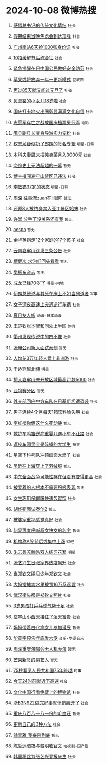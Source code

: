 # 2024-10-08 微博热搜 
1. [感悟总书记的传统文化情结](https://m.weibo.cn/search?containerid=100103type%3D1%26t%3D10%26q%3D%23%E6%84%9F%E6%82%9F%E6%80%BB%E4%B9%A6%E8%AE%B0%E7%9A%84%E4%BC%A0%E7%BB%9F%E6%96%87%E5%8C%96%E6%83%85%E7%BB%93%23&stream_entry_id=51&isnewpage=1&extparam=seat%3D1%26pos%3D0%26cate%3D10103%26c_type%3D51%26filter_type%3Drealtimehot%26stream_entry_id%3D51%26q%3D%2523%25E6%2584%259F%25E6%2582%259F%25E6%2580%25BB%25E4%25B9%25A6%25E8%25AE%25B0%25E7%259A%2584%25E4%25BC%25A0%25E7%25BB%259F%25E6%2596%2587%25E5%258C%2596%25E6%2583%2585%25E7%25BB%2593%2523%26dgr%3D0%26display_time%3D1728324368%26pre_seqid%3D172832436841591160213145) `社会` 

2. [假期结束当晚焦虑会到达顶峰](https://m.weibo.cn/search?containerid=100103type%3D1%26t%3D10%26q%3D%23%E5%81%87%E6%9C%9F%E7%BB%93%E6%9D%9F%E5%BD%93%E6%99%9A%E7%84%A6%E8%99%91%E4%BC%9A%E5%88%B0%E8%BE%BE%E9%A1%B6%E5%B3%B0%23&stream_entry_id=31&isnewpage=1&extparam=seat%3D1%26lcate%3D5001%26realpos%3D1%26filter_type%3Drealtimehot%26c_type%3D31%26dgr%3D0%26band_rank%3D1%26pos%3D0%26q%3D%2523%25E5%2581%2587%25E6%259C%259F%25E7%25BB%2593%25E6%259D%259F%25E5%25BD%2593%25E6%2599%259A%25E7%2584%25A6%25E8%2599%2591%25E4%25BC%259A%25E5%2588%25B0%25E8%25BE%25BE%25E9%25A1%25B6%25E5%25B3%25B0%2523%26stream_entry_id%3D31%26flag%3D1%26cate%3D5001%26display_time%3D1728324368%26pre_seqid%3D172832436841591160213145) `科普` 

3. [广州南站6天捡1000张身份证](https://m.weibo.cn/search?containerid=100103type%3D1%26t%3D10%26q%3D%23%E5%B9%BF%E5%B7%9E%E5%8D%97%E7%AB%996%E5%A4%A9%E6%8D%A11000%E5%BC%A0%E8%BA%AB%E4%BB%BD%E8%AF%81%23&stream_entry_id=31&isnewpage=1&extparam=seat%3D1%26lcate%3D5001%26realpos%3D2%26filter_type%3Drealtimehot%26c_type%3D31%26dgr%3D0%26band_rank%3D2%26pos%3D1%26q%3D%2523%25E5%25B9%25BF%25E5%25B7%259E%25E5%258D%2597%25E7%25AB%25996%25E5%25A4%25A9%25E6%258D%25A11000%25E5%25BC%25A0%25E8%25BA%25AB%25E4%25BB%25BD%25E8%25AF%2581%2523%26stream_entry_id%3D31%26flag%3D0%26cate%3D5001%26display_time%3D1728324368%26pre_seqid%3D172832436841591160213145) `社会` 

4. [10招缓解节后综合征](https://m.weibo.cn/search?containerid=100103type%3D1%26t%3D10%26q%3D%2310%E6%8B%9B%E7%BC%93%E8%A7%A3%E8%8A%82%E5%90%8E%E7%BB%BC%E5%90%88%E5%BE%81%23&stream_entry_id=31&isnewpage=1&extparam=seat%3D1%26lcate%3D5001%26realpos%3D3%26filter_type%3Drealtimehot%26c_type%3D31%26dgr%3D0%26band_rank%3D3%26pos%3D2%26q%3D%252310%25E6%258B%259B%25E7%25BC%2593%25E8%25A7%25A3%25E8%258A%2582%25E5%2590%258E%25E7%25BB%25BC%25E5%2590%2588%25E5%25BE%2581%2523%26stream_entry_id%3D31%26flag%3D0%26cate%3D5001%26display_time%3D1728324368%26pre_seqid%3D172832436841591160213145) `社会` 

5. [紧急提醒在巴中国公民做好安全防范](https://m.weibo.cn/search?containerid=100103type%3D1%26t%3D10%26q%3D%23%E7%B4%A7%E6%80%A5%E6%8F%90%E9%86%92%E5%9C%A8%E5%B7%B4%E4%B8%AD%E5%9B%BD%E5%85%AC%E6%B0%91%E5%81%9A%E5%A5%BD%E5%AE%89%E5%85%A8%E9%98%B2%E8%8C%83%23&stream_entry_id=31&isnewpage=1&extparam=seat%3D1%26lcate%3D5001%26realpos%3D4%26filter_type%3Drealtimehot%26c_type%3D31%26dgr%3D0%26band_rank%3D4%26pos%3D3%26q%3D%2523%25E7%25B4%25A7%25E6%2580%25A5%25E6%258F%2590%25E9%2586%2592%25E5%259C%25A8%25E5%25B7%25B4%25E4%25B8%25AD%25E5%259B%25BD%25E5%2585%25AC%25E6%25B0%2591%25E5%2581%259A%25E5%25A5%25BD%25E5%25AE%2589%25E5%2585%25A8%25E9%2598%25B2%25E8%258C%2583%2523%26stream_entry_id%3D31%26flag%3D1%26cate%3D5001%26display_time%3D1728324368%26pre_seqid%3D172832436841591160213145) `社会` 

6. [苹果或将放弃一年一更新模式](https://m.weibo.cn/search?containerid=100103type%3D1%26t%3D10%26q%3D%23%E8%8B%B9%E6%9E%9C%E6%88%96%E5%B0%86%E6%94%BE%E5%BC%83%E4%B8%80%E5%B9%B4%E4%B8%80%E6%9B%B4%E6%96%B0%E6%A8%A1%E5%BC%8F%23&stream_entry_id=31&isnewpage=1&extparam=seat%3D1%26lcate%3D5001%26realpos%3D5%26filter_type%3Drealtimehot%26c_type%3D31%26dgr%3D0%26band_rank%3D5%26pos%3D4%26q%3D%2523%25E8%258B%25B9%25E6%259E%259C%25E6%2588%2596%25E5%25B0%2586%25E6%2594%25BE%25E5%25BC%2583%25E4%25B8%2580%25E5%25B9%25B4%25E4%25B8%2580%25E6%259B%25B4%25E6%2596%25B0%25E6%25A8%25A1%25E5%25BC%258F%2523%26stream_entry_id%3D31%26flag%3D0%26cate%3D5001%26display_time%3D1728324368%26pre_seqid%3D172832436841591160213145) `互联网` 

7. [再过85天就又能过元旦了](https://m.weibo.cn/search?containerid=100103type%3D1%26t%3D10%26q%3D%23%E5%86%8D%E8%BF%8785%E5%A4%A9%E5%B0%B1%E5%8F%88%E8%83%BD%E8%BF%87%E5%85%83%E6%97%A6%E4%BA%86%23&stream_entry_id=31&isnewpage=1&extparam=seat%3D1%26lcate%3D5001%26realpos%3D6%26filter_type%3Drealtimehot%26c_type%3D31%26dgr%3D0%26band_rank%3D6%26pos%3D5%26q%3D%2523%25E5%2586%258D%25E8%25BF%258785%25E5%25A4%25A9%25E5%25B0%25B1%25E5%258F%2588%25E8%2583%25BD%25E8%25BF%2587%25E5%2585%2583%25E6%2597%25A6%25E4%25BA%2586%2523%26stream_entry_id%3D31%26flag%3D0%26cate%3D5001%26display_time%3D1728324368%26pre_seqid%3D172832436841591160213145) `社会` 

8. [贝聿铭的小女儿18岁啦](https://m.weibo.cn/search?containerid=100103type%3D1%26t%3D10%26q%3D%23%E8%B4%9D%E8%81%BF%E9%93%AD%E7%9A%84%E5%B0%8F%E5%A5%B3%E5%84%BF18%E5%B2%81%E5%95%A6%23&stream_entry_id=31&isnewpage=1&extparam=seat%3D1%26lcate%3D5001%26realpos%3D7%26filter_type%3Drealtimehot%26c_type%3D31%26dgr%3D0%26band_rank%3D7%26pos%3D6%26q%3D%2523%25E8%25B4%259D%25E8%2581%25BF%25E9%2593%25AD%25E7%259A%2584%25E5%25B0%258F%25E5%25A5%25B3%25E5%2584%25BF18%25E5%25B2%2581%25E5%2595%25A6%2523%26stream_entry_id%3D31%26flag%3D0%26cate%3D5001%26display_time%3D1728324368%26pre_seqid%3D172832436841591160213145) `社会` 

9. [国庆打卡地火出圈彰显满满文化自信](https://m.weibo.cn/search?containerid=100103type%3D1%26t%3D10%26q%3D%23%E5%9B%BD%E5%BA%86%E6%89%93%E5%8D%A1%E5%9C%B0%E7%81%AB%E5%87%BA%E5%9C%88%E5%BD%B0%E6%98%BE%E6%BB%A1%E6%BB%A1%E6%96%87%E5%8C%96%E8%87%AA%E4%BF%A1%23&stream_entry_id=31&isnewpage=1&extparam=seat%3D1%26lcate%3D5001%26realpos%3D8%26filter_type%3Drealtimehot%26c_type%3D31%26dgr%3D0%26band_rank%3D8%26pos%3D7%26q%3D%2523%25E5%259B%25BD%25E5%25BA%2586%25E6%2589%2593%25E5%258D%25A1%25E5%259C%25B0%25E7%2581%25AB%25E5%2587%25BA%25E5%259C%2588%25E5%25BD%25B0%25E6%2598%25BE%25E6%25BB%25A1%25E6%25BB%25A1%25E6%2596%2587%25E5%258C%2596%25E8%2587%25AA%25E4%25BF%25A1%2523%26stream_entry_id%3D31%26flag%3D0%26cate%3D5001%26display_time%3D1728324368%26pre_seqid%3D172832436841591160213145) `社会` 

10. [志愿军存亡之战成国庆档票房冠军](https://m.weibo.cn/search?containerid=100103type%3D1%26t%3D10%26q%3D%23%E5%BF%97%E6%84%BF%E5%86%9B%E5%AD%98%E4%BA%A1%E4%B9%8B%E6%88%98%E6%88%90%E5%9B%BD%E5%BA%86%E6%A1%A3%E7%A5%A8%E6%88%BF%E5%86%A0%E5%86%9B%23&stream_entry_id=31&isnewpage=1&extparam=seat%3D1%26lcate%3D5001%26realpos%3D9%26filter_type%3Drealtimehot%26c_type%3D31%26dgr%3D0%26band_rank%3D9%26pos%3D8%26q%3D%2523%25E5%25BF%2597%25E6%2584%25BF%25E5%2586%259B%25E5%25AD%2598%25E4%25BA%25A1%25E4%25B9%258B%25E6%2588%2598%25E6%2588%2590%25E5%259B%25BD%25E5%25BA%2586%25E6%25A1%25A3%25E7%25A5%25A8%25E6%2588%25BF%25E5%2586%25A0%25E5%2586%259B%2523%26stream_entry_id%3D31%26flag%3D0%26cate%3D5001%26display_time%3D1728324368%26pre_seqid%3D172832436841591160213145) `电影` 

11. [隰县副县长变身导游实力宠粉](https://m.weibo.cn/search?containerid=100103type%3D1%26t%3D10%26q%3D%23%E9%9A%B0%E5%8E%BF%E5%89%AF%E5%8E%BF%E9%95%BF%E5%8F%98%E8%BA%AB%E5%AF%BC%E6%B8%B8%E5%AE%9E%E5%8A%9B%E5%AE%A0%E7%B2%89%23&stream_entry_id=31&isnewpage=1&extparam=seat%3D1%26lcate%3D5001%26realpos%3D10%26filter_type%3Drealtimehot%26c_type%3D31%26dgr%3D0%26band_rank%3D10%26pos%3D9%26q%3D%2523%25E9%259A%25B0%25E5%258E%25BF%25E5%2589%25AF%25E5%258E%25BF%25E9%2595%25BF%25E5%258F%2598%25E8%25BA%25AB%25E5%25AF%25BC%25E6%25B8%25B8%25E5%25AE%259E%25E5%258A%259B%25E5%25AE%25A0%25E7%25B2%2589%2523%26stream_entry_id%3D31%26flag%3D1%26cate%3D5001%26display_time%3D1728324368%26pre_seqid%3D172832436841591160213145) `社会` 

12. [权志龙疑似扔了郎朗的签名专辑](https://m.weibo.cn/search?containerid=100103type%3D1%26t%3D10%26q%3D%23%E6%9D%83%E5%BF%97%E9%BE%99%E7%96%91%E4%BC%BC%E6%89%94%E4%BA%86%E9%83%8E%E6%9C%97%E7%9A%84%E7%AD%BE%E5%90%8D%E4%B8%93%E8%BE%91%23&stream_entry_id=31&isnewpage=1&extparam=seat%3D1%26lcate%3D5001%26realpos%3D11%26filter_type%3Drealtimehot%26c_type%3D31%26dgr%3D0%26band_rank%3D11%26pos%3D10%26q%3D%2523%25E6%259D%2583%25E5%25BF%2597%25E9%25BE%2599%25E7%2596%2591%25E4%25BC%25BC%25E6%2589%2594%25E4%25BA%2586%25E9%2583%258E%25E6%259C%2597%25E7%259A%2584%25E7%25AD%25BE%25E5%2590%258D%25E4%25B8%2593%25E8%25BE%2591%2523%26stream_entry_id%3D31%26flag%3D2%26cate%3D5001%26display_time%3D1728324368%26pre_seqid%3D172832436841591160213145) `明星-日韩` 

13. [本科夫妻周末摆摊卖菜月入3000元](https://m.weibo.cn/search?containerid=100103type%3D1%26t%3D10%26q%3D%23%E6%9C%AC%E7%A7%91%E5%A4%AB%E5%A6%BB%E5%91%A8%E6%9C%AB%E6%91%86%E6%91%8A%E5%8D%96%E8%8F%9C%E6%9C%88%E5%85%A53000%E5%85%83%23&stream_entry_id=31&isnewpage=1&extparam=seat%3D1%26lcate%3D5001%26realpos%3D12%26filter_type%3Drealtimehot%26c_type%3D31%26dgr%3D0%26band_rank%3D12%26pos%3D11%26q%3D%2523%25E6%259C%25AC%25E7%25A7%2591%25E5%25A4%25AB%25E5%25A6%25BB%25E5%2591%25A8%25E6%259C%25AB%25E6%2591%2586%25E6%2591%258A%25E5%258D%2596%25E8%258F%259C%25E6%259C%2588%25E5%2585%25A53000%25E5%2585%2583%2523%26stream_entry_id%3D31%26flag%3D32768%26cate%3D5001%26display_time%3D1728324368%26pre_seqid%3D172832436841591160213145) `社会` 

14. [恋综史上无法超越的一幕](https://m.weibo.cn/search?containerid=100103type%3D1%26t%3D10%26q%3D%E6%81%8B%E7%BB%BC%E5%8F%B2%E4%B8%8A%E6%97%A0%E6%B3%95%E8%B6%85%E8%B6%8A%E7%9A%84%E4%B8%80%E5%B9%95&stream_entry_id=31&isnewpage=1&extparam=seat%3D1%26lcate%3D5001%26realpos%3D13%26filter_type%3Drealtimehot%26c_type%3D31%26dgr%3D0%26band_rank%3D13%26pos%3D12%26q%3D%25E6%2581%258B%25E7%25BB%25BC%25E5%258F%25B2%25E4%25B8%258A%25E6%2597%25A0%25E6%25B3%2595%25E8%25B6%2585%25E8%25B6%258A%25E7%259A%2584%25E4%25B8%2580%25E5%25B9%2595%26stream_entry_id%3D31%26flag%3D2%26cate%3D5001%26display_time%3D1728324368%26pre_seqid%3D172832436841591160213145) `暂无` 

15. [博主擅闯哀牢山禁区已违法](https://m.weibo.cn/search?containerid=100103type%3D1%26t%3D10%26q%3D%23%E5%8D%9A%E4%B8%BB%E6%93%85%E9%97%AF%E5%93%80%E7%89%A2%E5%B1%B1%E7%A6%81%E5%8C%BA%E5%B7%B2%E8%BF%9D%E6%B3%95%23&stream_entry_id=31&isnewpage=1&extparam=seat%3D1%26lcate%3D5001%26realpos%3D14%26filter_type%3Drealtimehot%26c_type%3D31%26dgr%3D0%26band_rank%3D14%26pos%3D13%26q%3D%2523%25E5%258D%259A%25E4%25B8%25BB%25E6%2593%2585%25E9%2597%25AF%25E5%2593%2580%25E7%2589%25A2%25E5%25B1%25B1%25E7%25A6%2581%25E5%258C%25BA%25E5%25B7%25B2%25E8%25BF%259D%25E6%25B3%2595%2523%26stream_entry_id%3D31%26flag%3D2%26cate%3D5001%26display_time%3D1728324368%26pre_seqid%3D172832436841591160213145) `社会` 

16. [李敏镐37岁的状态](https://m.weibo.cn/search?containerid=100103type%3D1%26t%3D10%26q%3D%23%E6%9D%8E%E6%95%8F%E9%95%9037%E5%B2%81%E7%9A%84%E7%8A%B6%E6%80%81%23&stream_entry_id=31&isnewpage=1&extparam=seat%3D1%26lcate%3D5001%26realpos%3D15%26filter_type%3Drealtimehot%26c_type%3D31%26dgr%3D0%26band_rank%3D15%26pos%3D14%26q%3D%2523%25E6%259D%258E%25E6%2595%258F%25E9%2595%259037%25E5%25B2%2581%25E7%259A%2584%25E7%258A%25B6%25E6%2580%2581%2523%26stream_entry_id%3D31%26flag%3D2%26cate%3D5001%26display_time%3D1728324368%26pre_seqid%3D172832436841591160213145) `明星-日韩` 

17. [周深 往事流zuan在li眼眸](https://m.weibo.cn/search?containerid=100103type%3D1%26t%3D10%26q%3D%E5%91%A8%E6%B7%B1+%E5%BE%80%E4%BA%8B%E6%B5%81zuan%E5%9C%A8li%E7%9C%BC%E7%9C%B8&stream_entry_id=31&isnewpage=1&extparam=seat%3D1%26lcate%3D5001%26realpos%3D16%26filter_type%3Drealtimehot%26c_type%3D31%26dgr%3D0%26band_rank%3D16%26pos%3D15%26q%3D%25E5%2591%25A8%25E6%25B7%25B1%2520%25E5%25BE%2580%25E4%25BA%258B%25E6%25B5%2581zuan%25E5%259C%25A8li%25E7%259C%25BC%25E7%259C%25B8%26stream_entry_id%3D31%26flag%3D1%26cate%3D5001%26display_time%3D1728324368%26pre_seqid%3D172832436841591160213145) `暂无` 

18. [还原8人被终身禁入亚丁景区始末](https://m.weibo.cn/search?containerid=100103type%3D1%26t%3D10%26q%3D%23%E8%BF%98%E5%8E%9F8%E4%BA%BA%E8%A2%AB%E7%BB%88%E8%BA%AB%E7%A6%81%E5%85%A5%E4%BA%9A%E4%B8%81%E6%99%AF%E5%8C%BA%E5%A7%8B%E6%9C%AB%23&stream_entry_id=31&isnewpage=1&extparam=seat%3D1%26lcate%3D5001%26realpos%3D17%26filter_type%3Drealtimehot%26c_type%3D31%26dgr%3D0%26band_rank%3D17%26pos%3D16%26q%3D%2523%25E8%25BF%2598%25E5%258E%259F8%25E4%25BA%25BA%25E8%25A2%25AB%25E7%25BB%2588%25E8%25BA%25AB%25E7%25A6%2581%25E5%2585%25A5%25E4%25BA%259A%25E4%25B8%2581%25E6%2599%25AF%25E5%258C%25BA%25E5%25A7%258B%25E6%259C%25AB%2523%26stream_entry_id%3D31%26flag%3D2%26cate%3D5001%26display_time%3D1728324368%26pre_seqid%3D172832436841591160213145) `社会` 

19. [许嵩 分手了没关系还有我](https://m.weibo.cn/search?containerid=100103type%3D1%26t%3D10%26q%3D%E8%AE%B8%E5%B5%A9+%E5%88%86%E6%89%8B%E4%BA%86%E6%B2%A1%E5%85%B3%E7%B3%BB%E8%BF%98%E6%9C%89%E6%88%91&stream_entry_id=31&isnewpage=1&extparam=seat%3D1%26lcate%3D5001%26realpos%3D18%26filter_type%3Drealtimehot%26c_type%3D31%26dgr%3D0%26band_rank%3D18%26pos%3D17%26q%3D%25E8%25AE%25B8%25E5%25B5%25A9%2520%25E5%2588%2586%25E6%2589%258B%25E4%25BA%2586%25E6%25B2%25A1%25E5%2585%25B3%25E7%25B3%25BB%25E8%25BF%2598%25E6%259C%2589%25E6%2588%2591%26stream_entry_id%3D31%26flag%3D2%26cate%3D5001%26display_time%3D1728324368%26pre_seqid%3D172832436841591160213145) `暂无` 

20. [aespa](https://m.weibo.cn/search?containerid=100103type%3D1%26t%3D10%26q%3Daespa&stream_entry_id=31&isnewpage=1&extparam=seat%3D1%26lcate%3D5001%26realpos%3D19%26filter_type%3Drealtimehot%26c_type%3D31%26dgr%3D0%26band_rank%3D19%26pos%3D18%26q%3Daespa%26stream_entry_id%3D31%26flag%3D0%26cate%3D5001%26display_time%3D1728324368%26pre_seqid%3D172832436841591160213145) `暂无` 

21. [余华英拐走12个家庭的17个孩子](https://m.weibo.cn/search?containerid=100103type%3D1%26t%3D10%26q%3D%23%E4%BD%99%E5%8D%8E%E8%8B%B1%E6%8B%90%E8%B5%B012%E4%B8%AA%E5%AE%B6%E5%BA%AD%E7%9A%8417%E4%B8%AA%E5%AD%A9%E5%AD%90%23&stream_entry_id=31&isnewpage=1&extparam=seat%3D1%26lcate%3D5001%26realpos%3D20%26filter_type%3Drealtimehot%26c_type%3D31%26dgr%3D0%26band_rank%3D20%26pos%3D19%26q%3D%2523%25E4%25BD%2599%25E5%258D%258E%25E8%258B%25B1%25E6%258B%2590%25E8%25B5%25B012%25E4%25B8%25AA%25E5%25AE%25B6%25E5%25BA%25AD%25E7%259A%258417%25E4%25B8%25AA%25E5%25AD%25A9%25E5%25AD%2590%2523%26stream_entry_id%3D31%26flag%3D1%26cate%3D5001%26display_time%3D1728324368%26pre_seqid%3D172832436841591160213145) `社会` 

22. [云南哀牢山连发三条公告](https://m.weibo.cn/search?containerid=100103type%3D1%26t%3D10%26q%3D%23%E4%BA%91%E5%8D%97%E5%93%80%E7%89%A2%E5%B1%B1%E8%BF%9E%E5%8F%91%E4%B8%89%E6%9D%A1%E5%85%AC%E5%91%8A%23&stream_entry_id=31&isnewpage=1&extparam=seat%3D1%26lcate%3D5001%26realpos%3D21%26filter_type%3Drealtimehot%26c_type%3D31%26dgr%3D0%26band_rank%3D21%26pos%3D20%26q%3D%2523%25E4%25BA%2591%25E5%258D%2597%25E5%2593%2580%25E7%2589%25A2%25E5%25B1%25B1%25E8%25BF%259E%25E5%258F%2591%25E4%25B8%2589%25E6%259D%25A1%25E5%2585%25AC%25E5%2591%258A%2523%26stream_entry_id%3D31%26flag%3D2%26cate%3D5001%26display_time%3D1728324368%26pre_seqid%3D172832436841591160213145) `社会` 

23. [檀健次 求你们回头看看](https://m.weibo.cn/search?containerid=100103type%3D1%26t%3D10%26q%3D%E6%AA%80%E5%81%A5%E6%AC%A1+%E6%B1%82%E4%BD%A0%E4%BB%AC%E5%9B%9E%E5%A4%B4%E7%9C%8B%E7%9C%8B&stream_entry_id=31&isnewpage=1&extparam=seat%3D1%26lcate%3D5001%26realpos%3D22%26filter_type%3Drealtimehot%26c_type%3D31%26dgr%3D0%26band_rank%3D22%26pos%3D21%26q%3D%25E6%25AA%2580%25E5%2581%25A5%25E6%25AC%25A1%2520%25E6%25B1%2582%25E4%25BD%25A0%25E4%25BB%25AC%25E5%259B%259E%25E5%25A4%25B4%25E7%259C%258B%25E7%259C%258B%26stream_entry_id%3D31%26flag%3D0%26cate%3D5001%26display_time%3D1728324368%26pre_seqid%3D172832436841591160213145) `暂无` 

24. [樊振东杂志](https://m.weibo.cn/search?containerid=100103type%3D1%26t%3D10%26q%3D%E6%A8%8A%E6%8C%AF%E4%B8%9C%E6%9D%82%E5%BF%97&stream_entry_id=31&isnewpage=1&extparam=seat%3D1%26lcate%3D5001%26realpos%3D23%26filter_type%3Drealtimehot%26c_type%3D31%26dgr%3D0%26band_rank%3D23%26pos%3D22%26q%3D%25E6%25A8%258A%25E6%258C%25AF%25E4%25B8%259C%25E6%259D%2582%25E5%25BF%2597%26stream_entry_id%3D31%26flag%3D0%26cate%3D5001%26display_time%3D1728324368%26pre_seqid%3D172832436841591160213145) `暂无` 

25. [成龙已经70岁了](https://m.weibo.cn/search?containerid=100103type%3D1%26t%3D10%26q%3D%23%E6%88%90%E9%BE%99%E5%B7%B2%E7%BB%8F70%E5%B2%81%E4%BA%86%23&stream_entry_id=31&isnewpage=1&extparam=seat%3D1%26lcate%3D5001%26realpos%3D24%26filter_type%3Drealtimehot%26c_type%3D31%26dgr%3D0%26band_rank%3D24%26pos%3D23%26q%3D%2523%25E6%2588%2590%25E9%25BE%2599%25E5%25B7%25B2%25E7%25BB%258F70%25E5%25B2%2581%25E4%25BA%2586%2523%26stream_entry_id%3D31%26flag%3D0%26cate%3D5001%26display_time%3D1728324368%26pre_seqid%3D172832436841591160213145) `明星-内地` 

26. [伊朗总统说与其死在床上不如当殉道者](https://m.weibo.cn/search?containerid=100103type%3D1%26t%3D10%26q%3D%23%E4%BC%8A%E6%9C%97%E6%80%BB%E7%BB%9F%E8%AF%B4%E4%B8%8E%E5%85%B6%E6%AD%BB%E5%9C%A8%E5%BA%8A%E4%B8%8A%E4%B8%8D%E5%A6%82%E5%BD%93%E6%AE%89%E9%81%93%E8%80%85%23&stream_entry_id=31&isnewpage=1&extparam=seat%3D1%26lcate%3D5001%26realpos%3D25%26filter_type%3Drealtimehot%26c_type%3D31%26dgr%3D0%26band_rank%3D25%26pos%3D24%26q%3D%2523%25E4%25BC%258A%25E6%259C%2597%25E6%2580%25BB%25E7%25BB%259F%25E8%25AF%25B4%25E4%25B8%258E%25E5%2585%25B6%25E6%25AD%25BB%25E5%259C%25A8%25E5%25BA%258A%25E4%25B8%258A%25E4%25B8%258D%25E5%25A6%2582%25E5%25BD%2593%25E6%25AE%2589%25E9%2581%2593%25E8%2580%2585%2523%26stream_entry_id%3D31%26flag%3D0%26cate%3D5001%26display_time%3D1728324368%26pre_seqid%3D172832436841591160213145) `军事` 

27. [女子深夜高速上突遇逆行车辆](https://m.weibo.cn/search?containerid=100103type%3D1%26t%3D10%26q%3D%23%E5%A5%B3%E5%AD%90%E6%B7%B1%E5%A4%9C%E9%AB%98%E9%80%9F%E4%B8%8A%E7%AA%81%E9%81%87%E9%80%86%E8%A1%8C%E8%BD%A6%E8%BE%86%23&stream_entry_id=31&isnewpage=1&extparam=seat%3D1%26lcate%3D5001%26realpos%3D26%26filter_type%3Drealtimehot%26c_type%3D31%26dgr%3D0%26band_rank%3D26%26pos%3D25%26q%3D%2523%25E5%25A5%25B3%25E5%25AD%2590%25E6%25B7%25B1%25E5%25A4%259C%25E9%25AB%2598%25E9%2580%259F%25E4%25B8%258A%25E7%25AA%2581%25E9%2581%2587%25E9%2580%2586%25E8%25A1%258C%25E8%25BD%25A6%25E8%25BE%2586%2523%26stream_entry_id%3D31%26flag%3D0%26cate%3D5001%26display_time%3D1728324368%26pre_seqid%3D172832436841591160213145) `社会` 

28. [夏目友人帐](https://m.weibo.cn/search?containerid=100103type%3D1%26t%3D10%26q%3D%E5%A4%8F%E7%9B%AE%E5%8F%8B%E4%BA%BA%E5%B8%90&stream_entry_id=31&isnewpage=1&extparam=seat%3D1%26lcate%3D5001%26realpos%3D27%26filter_type%3Drealtimehot%26c_type%3D31%26dgr%3D0%26band_rank%3D27%26pos%3D26%26q%3D%25E5%25A4%258F%25E7%259B%25AE%25E5%258F%258B%25E4%25BA%25BA%25E5%25B8%2590%26stream_entry_id%3D31%26flag%3D0%26cate%3D5001%26display_time%3D1728324368%26pre_seqid%3D172832436841591160213145) `动漫-日本动漫` 

29. [王楚钦张本智和同处上半区](https://m.weibo.cn/search?containerid=100103type%3D1%26t%3D10%26q%3D%23%E7%8E%8B%E6%A5%9A%E9%92%A6%E5%BC%A0%E6%9C%AC%E6%99%BA%E5%92%8C%E5%90%8C%E5%A4%84%E4%B8%8A%E5%8D%8A%E5%8C%BA%23&stream_entry_id=31&isnewpage=1&extparam=seat%3D1%26lcate%3D5001%26realpos%3D28%26filter_type%3Drealtimehot%26c_type%3D31%26dgr%3D0%26band_rank%3D28%26pos%3D27%26q%3D%2523%25E7%258E%258B%25E6%25A5%259A%25E9%2592%25A6%25E5%25BC%25A0%25E6%259C%25AC%25E6%2599%25BA%25E5%2592%258C%25E5%2590%258C%25E5%25A4%2584%25E4%25B8%258A%25E5%258D%258A%25E5%258C%25BA%2523%26stream_entry_id%3D31%26flag%3D0%26cate%3D5001%26display_time%3D1728324368%26pre_seqid%3D172832436841591160213145) `体育` 

30. [衢州发现传说中的四不像](https://m.weibo.cn/search?containerid=100103type%3D1%26t%3D10%26q%3D%23%E8%A1%A2%E5%B7%9E%E5%8F%91%E7%8E%B0%E4%BC%A0%E8%AF%B4%E4%B8%AD%E7%9A%84%E5%9B%9B%E4%B8%8D%E5%83%8F%23&stream_entry_id=31&isnewpage=1&extparam=seat%3D1%26lcate%3D5001%26realpos%3D29%26filter_type%3Drealtimehot%26c_type%3D31%26dgr%3D0%26band_rank%3D29%26pos%3D28%26q%3D%2523%25E8%25A1%25A2%25E5%25B7%259E%25E5%258F%2591%25E7%258E%25B0%25E4%25BC%25A0%25E8%25AF%25B4%25E4%25B8%25AD%25E7%259A%2584%25E5%259B%259B%25E4%25B8%258D%25E5%2583%258F%2523%26stream_entry_id%3D31%26flag%3D0%26cate%3D5001%26display_time%3D1728324368%26pre_seqid%3D172832436841591160213145) `社会` 

31. [张翰公司新人面试泰创](https://m.weibo.cn/search?containerid=100103type%3D1%26t%3D10%26q%3D%E5%BC%A0%E7%BF%B0%E5%85%AC%E5%8F%B8%E6%96%B0%E4%BA%BA%E9%9D%A2%E8%AF%95%E6%B3%B0%E5%88%9B&stream_entry_id=31&isnewpage=1&extparam=seat%3D1%26lcate%3D5001%26realpos%3D30%26filter_type%3Drealtimehot%26c_type%3D31%26dgr%3D0%26band_rank%3D30%26pos%3D29%26q%3D%25E5%25BC%25A0%25E7%25BF%25B0%25E5%2585%25AC%25E5%258F%25B8%25E6%2596%25B0%25E4%25BA%25BA%25E9%259D%25A2%25E8%25AF%2595%25E6%25B3%25B0%25E5%2588%259B%26stream_entry_id%3D31%26flag%3D1%26cate%3D5001%26display_time%3D1728324368%26pre_seqid%3D172832436841591160213145) `暂无` 

32. [人均花3万年轻人爱上非洲游](https://m.weibo.cn/search?containerid=100103type%3D1%26t%3D10%26q%3D%23%E4%BA%BA%E5%9D%87%E8%8A%B13%E4%B8%87%E5%B9%B4%E8%BD%BB%E4%BA%BA%E7%88%B1%E4%B8%8A%E9%9D%9E%E6%B4%B2%E6%B8%B8%23&stream_entry_id=31&isnewpage=1&extparam=seat%3D1%26lcate%3D5001%26realpos%3D31%26filter_type%3Drealtimehot%26c_type%3D31%26dgr%3D0%26band_rank%3D31%26pos%3D30%26q%3D%2523%25E4%25BA%25BA%25E5%259D%2587%25E8%258A%25B13%25E4%25B8%2587%25E5%25B9%25B4%25E8%25BD%25BB%25E4%25BA%25BA%25E7%2588%25B1%25E4%25B8%258A%25E9%259D%259E%25E6%25B4%25B2%25E6%25B8%25B8%2523%26stream_entry_id%3D31%26flag%3D0%26cate%3D5001%26display_time%3D1728324368%26pre_seqid%3D172832436841591160213145) `社会` 

33. [于适穿越北疆](https://m.weibo.cn/search?containerid=100103type%3D1%26t%3D10%26q%3D%23%E4%BA%8E%E9%80%82%E7%A9%BF%E8%B6%8A%E5%8C%97%E7%96%86%23&stream_entry_id=31&isnewpage=1&extparam=seat%3D1%26lcate%3D5001%26realpos%3D32%26filter_type%3Drealtimehot%26c_type%3D31%26dgr%3D0%26band_rank%3D32%26pos%3D31%26q%3D%2523%25E4%25BA%258E%25E9%2580%2582%25E7%25A9%25BF%25E8%25B6%258A%25E5%258C%2597%25E7%2596%2586%2523%26stream_entry_id%3D31%26flag%3D0%26cate%3D5001%26display_time%3D1728324368%26pre_seqid%3D172832436841591160213145) `明星` 

34. [擅入哀牢山未开放区域最高罚款5000](https://m.weibo.cn/search?containerid=100103type%3D1%26t%3D10%26q%3D%23%E6%93%85%E5%85%A5%E5%93%80%E7%89%A2%E5%B1%B1%E6%9C%AA%E5%BC%80%E6%94%BE%E5%8C%BA%E5%9F%9F%E6%9C%80%E9%AB%98%E7%BD%9A%E6%AC%BE5000%23&stream_entry_id=31&isnewpage=1&extparam=seat%3D1%26lcate%3D5001%26realpos%3D33%26filter_type%3Drealtimehot%26c_type%3D31%26dgr%3D0%26band_rank%3D33%26pos%3D32%26q%3D%2523%25E6%2593%2585%25E5%2585%25A5%25E5%2593%2580%25E7%2589%25A2%25E5%25B1%25B1%25E6%259C%25AA%25E5%25BC%2580%25E6%2594%25BE%25E5%258C%25BA%25E5%259F%259F%25E6%259C%2580%25E9%25AB%2598%25E7%25BD%259A%25E6%25AC%25BE5000%2523%26stream_entry_id%3D31%26flag%3D0%26cate%3D5001%26display_time%3D1728324368%26pre_seqid%3D172832436841591160213145) `社会` 

35. [亚锦赛分区](https://m.weibo.cn/search?containerid=100103type%3D1%26t%3D10%26q%3D%E4%BA%9A%E9%94%A6%E8%B5%9B%E5%88%86%E5%8C%BA&stream_entry_id=31&isnewpage=1&extparam=seat%3D1%26lcate%3D5001%26realpos%3D34%26filter_type%3Drealtimehot%26c_type%3D31%26dgr%3D0%26band_rank%3D34%26pos%3D33%26q%3D%25E4%25BA%259A%25E9%2594%25A6%25E8%25B5%259B%25E5%2588%2586%25E5%258C%25BA%26stream_entry_id%3D31%26flag%3D0%26cate%3D5001%26display_time%3D1728324368%26pre_seqid%3D172832436841591160213145) `暂无` 

36. [外交部回应中方车队在巴基斯坦遭恐袭](https://m.weibo.cn/search?containerid=100103type%3D1%26t%3D10%26q%3D%23%E5%A4%96%E4%BA%A4%E9%83%A8%E5%9B%9E%E5%BA%94%E4%B8%AD%E6%96%B9%E8%BD%A6%E9%98%9F%E5%9C%A8%E5%B7%B4%E5%9F%BA%E6%96%AF%E5%9D%A6%E9%81%AD%E6%81%90%E8%A2%AD%23&stream_entry_id=31&isnewpage=1&extparam=seat%3D1%26lcate%3D5001%26realpos%3D35%26filter_type%3Drealtimehot%26c_type%3D31%26dgr%3D0%26band_rank%3D35%26pos%3D34%26q%3D%2523%25E5%25A4%2596%25E4%25BA%25A4%25E9%2583%25A8%25E5%259B%259E%25E5%25BA%2594%25E4%25B8%25AD%25E6%2596%25B9%25E8%25BD%25A6%25E9%2598%259F%25E5%259C%25A8%25E5%25B7%25B4%25E5%259F%25BA%25E6%2596%25AF%25E5%259D%25A6%25E9%2581%25AD%25E6%2581%2590%25E8%25A2%25AD%2523%26stream_entry_id%3D31%26flag%3D0%26cate%3D5001%26display_time%3D1728324368%26pre_seqid%3D172832436841591160213145) `社会` 

37. [男子连续4个月每天1箱饮料险失明](https://m.weibo.cn/search?containerid=100103type%3D1%26t%3D10%26q%3D%23%E7%94%B7%E5%AD%90%E8%BF%9E%E7%BB%AD4%E4%B8%AA%E6%9C%88%E6%AF%8F%E5%A4%A91%E7%AE%B1%E9%A5%AE%E6%96%99%E9%99%A9%E5%A4%B1%E6%98%8E%23&stream_entry_id=31&isnewpage=1&extparam=seat%3D1%26lcate%3D5001%26realpos%3D36%26filter_type%3Drealtimehot%26c_type%3D31%26dgr%3D0%26band_rank%3D36%26pos%3D35%26q%3D%2523%25E7%2594%25B7%25E5%25AD%2590%25E8%25BF%259E%25E7%25BB%25AD4%25E4%25B8%25AA%25E6%259C%2588%25E6%25AF%258F%25E5%25A4%25A91%25E7%25AE%25B1%25E9%25A5%25AE%25E6%2596%2599%25E9%2599%25A9%25E5%25A4%25B1%25E6%2598%258E%2523%26stream_entry_id%3D31%26flag%3D0%26cate%3D5001%26display_time%3D1728324368%26pre_seqid%3D172832436841591160213145) `社会` 

38. [李红樱你俩这什么死动静](https://m.weibo.cn/search?containerid=100103type%3D1%26t%3D10%26q%3D%E6%9D%8E%E7%BA%A2%E6%A8%B1%E4%BD%A0%E4%BF%A9%E8%BF%99%E4%BB%80%E4%B9%88%E6%AD%BB%E5%8A%A8%E9%9D%99&stream_entry_id=31&isnewpage=1&extparam=seat%3D1%26lcate%3D5001%26realpos%3D37%26filter_type%3Drealtimehot%26c_type%3D31%26dgr%3D0%26band_rank%3D37%26pos%3D36%26q%3D%25E6%259D%258E%25E7%25BA%25A2%25E6%25A8%25B1%25E4%25BD%25A0%25E4%25BF%25A9%25E8%25BF%2599%25E4%25BB%2580%25E4%25B9%2588%25E6%25AD%25BB%25E5%258A%25A8%25E9%259D%2599%26stream_entry_id%3D31%26flag%3D1%26cate%3D5001%26display_time%3D1728324368%26pre_seqid%3D172832436841591160213145) `暂无` 

39. [救护车鸣笛送病重婴儿遇小车不让路](https://m.weibo.cn/search?containerid=100103type%3D1%26t%3D10%26q%3D%23%E6%95%91%E6%8A%A4%E8%BD%A6%E9%B8%A3%E7%AC%9B%E9%80%81%E7%97%85%E9%87%8D%E5%A9%B4%E5%84%BF%E9%81%87%E5%B0%8F%E8%BD%A6%E4%B8%8D%E8%AE%A9%E8%B7%AF%23&stream_entry_id=31&isnewpage=1&extparam=seat%3D1%26lcate%3D5001%26realpos%3D38%26filter_type%3Drealtimehot%26c_type%3D31%26dgr%3D0%26band_rank%3D38%26pos%3D37%26q%3D%2523%25E6%2595%2591%25E6%258A%25A4%25E8%25BD%25A6%25E9%25B8%25A3%25E7%25AC%259B%25E9%2580%2581%25E7%2597%2585%25E9%2587%258D%25E5%25A9%25B4%25E5%2584%25BF%25E9%2581%2587%25E5%25B0%258F%25E8%25BD%25A6%25E4%25B8%258D%25E8%25AE%25A9%25E8%25B7%25AF%2523%26stream_entry_id%3D31%26flag%3D0%26cate%3D5001%26display_time%3D1728324368%26pre_seqid%3D172832436841591160213145) `社会` 

40. [返校车厢里全是碎掉的大学生](https://m.weibo.cn/search?containerid=100103type%3D1%26t%3D10%26q%3D%23%E8%BF%94%E6%A0%A1%E8%BD%A6%E5%8E%A2%E9%87%8C%E5%85%A8%E6%98%AF%E7%A2%8E%E6%8E%89%E7%9A%84%E5%A4%A7%E5%AD%A6%E7%94%9F%23&stream_entry_id=31&isnewpage=1&extparam=seat%3D1%26lcate%3D5001%26realpos%3D39%26filter_type%3Drealtimehot%26c_type%3D31%26dgr%3D0%26band_rank%3D39%26pos%3D38%26q%3D%2523%25E8%25BF%2594%25E6%25A0%25A1%25E8%25BD%25A6%25E5%258E%25A2%25E9%2587%258C%25E5%2585%25A8%25E6%2598%25AF%25E7%25A2%258E%25E6%258E%2589%25E7%259A%2584%25E5%25A4%25A7%25E5%25AD%25A6%25E7%2594%259F%2523%26stream_entry_id%3D31%26flag%3D0%26cate%3D5001%26display_time%3D1728324368%26pre_seqid%3D172832436841591160213145) `搞笑` 

41. [星空下科考队冲顶画面太燃了](https://m.weibo.cn/search?containerid=100103type%3D1%26t%3D10%26q%3D%23%E6%98%9F%E7%A9%BA%E4%B8%8B%E7%A7%91%E8%80%83%E9%98%9F%E5%86%B2%E9%A1%B6%E7%94%BB%E9%9D%A2%E5%A4%AA%E7%87%83%E4%BA%86%23&stream_entry_id=31&isnewpage=1&extparam=seat%3D1%26lcate%3D5001%26realpos%3D40%26filter_type%3Drealtimehot%26c_type%3D31%26dgr%3D0%26band_rank%3D40%26pos%3D39%26q%3D%2523%25E6%2598%259F%25E7%25A9%25BA%25E4%25B8%258B%25E7%25A7%2591%25E8%2580%2583%25E9%2598%259F%25E5%2586%25B2%25E9%25A1%25B6%25E7%2594%25BB%25E9%259D%25A2%25E5%25A4%25AA%25E7%2587%2583%25E4%25BA%2586%2523%26stream_entry_id%3D31%26flag%3D0%26cate%3D5001%26display_time%3D1728324368%26pre_seqid%3D172832436841591160213145) `社会` 

42. [吴昕在上海穿上了羽绒服](https://m.weibo.cn/search?containerid=100103type%3D1%26t%3D10%26q%3D%E5%90%B4%E6%98%95%E5%9C%A8%E4%B8%8A%E6%B5%B7%E7%A9%BF%E4%B8%8A%E4%BA%86%E7%BE%BD%E7%BB%92%E6%9C%8D&stream_entry_id=31&isnewpage=1&extparam=seat%3D1%26lcate%3D5001%26realpos%3D41%26filter_type%3Drealtimehot%26c_type%3D31%26dgr%3D0%26band_rank%3D41%26pos%3D40%26q%3D%25E5%2590%25B4%25E6%2598%2595%25E5%259C%25A8%25E4%25B8%258A%25E6%25B5%25B7%25E7%25A9%25BF%25E4%25B8%258A%25E4%25BA%2586%25E7%25BE%25BD%25E7%25BB%2592%25E6%259C%258D%26stream_entry_id%3D31%26flag%3D0%26cate%3D5001%26display_time%3D1728324368%26pre_seqid%3D172832436841591160213145) `暂无` 

43. [中东全面战争可能性存在但没有变得更高](https://m.weibo.cn/search?containerid=100103type%3D1%26t%3D10%26q%3D%23%E4%B8%AD%E4%B8%9C%E5%85%A8%E9%9D%A2%E6%88%98%E4%BA%89%E5%8F%AF%E8%83%BD%E6%80%A7%E5%AD%98%E5%9C%A8%E4%BD%86%E6%B2%A1%E6%9C%89%E5%8F%98%E5%BE%97%E6%9B%B4%E9%AB%98%23&stream_entry_id=31&isnewpage=1&extparam=seat%3D1%26lcate%3D5001%26realpos%3D42%26filter_type%3Drealtimehot%26c_type%3D31%26dgr%3D0%26band_rank%3D42%26pos%3D41%26q%3D%2523%25E4%25B8%25AD%25E4%25B8%259C%25E5%2585%25A8%25E9%259D%25A2%25E6%2588%2598%25E4%25BA%2589%25E5%258F%25AF%25E8%2583%25BD%25E6%2580%25A7%25E5%25AD%2598%25E5%259C%25A8%25E4%25BD%2586%25E6%25B2%25A1%25E6%259C%2589%25E5%258F%2598%25E5%25BE%2597%25E6%259B%25B4%25E9%25AB%2598%2523%26stream_entry_id%3D31%26flag%3D0%26cate%3D5001%26display_time%3D1728324368%26pre_seqid%3D172832436841591160213145) `社会` 

44. [被爱着的人根本不需要积极表现](https://m.weibo.cn/search?containerid=100103type%3D1%26t%3D10%26q%3D%E8%A2%AB%E7%88%B1%E7%9D%80%E7%9A%84%E4%BA%BA%E6%A0%B9%E6%9C%AC%E4%B8%8D%E9%9C%80%E8%A6%81%E7%A7%AF%E6%9E%81%E8%A1%A8%E7%8E%B0&stream_entry_id=31&isnewpage=1&extparam=seat%3D1%26lcate%3D5001%26realpos%3D43%26filter_type%3Drealtimehot%26c_type%3D31%26dgr%3D0%26band_rank%3D43%26pos%3D42%26q%3D%25E8%25A2%25AB%25E7%2588%25B1%25E7%259D%2580%25E7%259A%2584%25E4%25BA%25BA%25E6%25A0%25B9%25E6%259C%25AC%25E4%25B8%258D%25E9%259C%2580%25E8%25A6%2581%25E7%25A7%25AF%25E6%259E%2581%25E8%25A1%25A8%25E7%258E%25B0%26stream_entry_id%3D31%26flag%3D0%26cate%3D5001%26display_time%3D1728324368%26pre_seqid%3D172832436841591160213145) `暂无` 

45. [女生巧用保鲜膜快速包馄饨](https://m.weibo.cn/search?containerid=100103type%3D1%26t%3D10%26q%3D%23%E5%A5%B3%E7%94%9F%E5%B7%A7%E7%94%A8%E4%BF%9D%E9%B2%9C%E8%86%9C%E5%BF%AB%E9%80%9F%E5%8C%85%E9%A6%84%E9%A5%A8%23&stream_entry_id=31&isnewpage=1&extparam=seat%3D1%26lcate%3D5001%26realpos%3D44%26filter_type%3Drealtimehot%26c_type%3D31%26dgr%3D0%26band_rank%3D44%26pos%3D43%26q%3D%2523%25E5%25A5%25B3%25E7%2594%259F%25E5%25B7%25A7%25E7%2594%25A8%25E4%25BF%259D%25E9%25B2%259C%25E8%2586%259C%25E5%25BF%25AB%25E9%2580%259F%25E5%258C%2585%25E9%25A6%2584%25E9%25A5%25A8%2523%26stream_entry_id%3D31%26flag%3D0%26cate%3D5001%26display_time%3D1728324368%26pre_seqid%3D172832436841591160213145) `社会` 

46. [胡烨韬面试泰创2](https://m.weibo.cn/search?containerid=100103type%3D1%26t%3D10%26q%3D%E8%83%A1%E7%83%A8%E9%9F%AC%E9%9D%A2%E8%AF%95%E6%B3%B0%E5%88%9B2&stream_entry_id=31&isnewpage=1&extparam=seat%3D1%26lcate%3D5001%26realpos%3D45%26filter_type%3Drealtimehot%26c_type%3D31%26dgr%3D0%26band_rank%3D45%26pos%3D44%26q%3D%25E8%2583%25A1%25E7%2583%25A8%25E9%259F%25AC%25E9%259D%25A2%25E8%25AF%2595%25E6%25B3%25B0%25E5%2588%259B2%26stream_entry_id%3D31%26flag%3D0%26cate%3D5001%26display_time%3D1728324368%26pre_seqid%3D172832436841591160213145) `暂无` 

47. [被婆家重视感觉真好](https://m.weibo.cn/search?containerid=100103type%3D1%26t%3D10%26q%3D%23%E8%A2%AB%E5%A9%86%E5%AE%B6%E9%87%8D%E8%A7%86%E6%84%9F%E8%A7%89%E7%9C%9F%E5%A5%BD%23&stream_entry_id=31&isnewpage=1&extparam=seat%3D1%26lcate%3D5001%26realpos%3D46%26filter_type%3Drealtimehot%26c_type%3D31%26dgr%3D0%26band_rank%3D46%26pos%3D45%26q%3D%2523%25E8%25A2%25AB%25E5%25A9%2586%25E5%25AE%25B6%25E9%2587%258D%25E8%25A7%2586%25E6%2584%259F%25E8%25A7%2589%25E7%259C%259F%25E5%25A5%25BD%2523%26stream_entry_id%3D31%26flag%3D0%26cate%3D5001%26display_time%3D1728324368%26pre_seqid%3D172832436841591160213145) `社会` 

48. [何炅再度呼喊超女快女的名字](https://m.weibo.cn/search?containerid=100103type%3D1%26t%3D10%26q%3D%E4%BD%95%E7%82%85%E5%86%8D%E5%BA%A6%E5%91%BC%E5%96%8A%E8%B6%85%E5%A5%B3%E5%BF%AB%E5%A5%B3%E7%9A%84%E5%90%8D%E5%AD%97&stream_entry_id=31&isnewpage=1&extparam=seat%3D1%26lcate%3D5001%26realpos%3D47%26filter_type%3Drealtimehot%26c_type%3D31%26dgr%3D0%26band_rank%3D47%26pos%3D46%26q%3D%25E4%25BD%2595%25E7%2582%2585%25E5%2586%258D%25E5%25BA%25A6%25E5%2591%25BC%25E5%2596%258A%25E8%25B6%2585%25E5%25A5%25B3%25E5%25BF%25AB%25E5%25A5%25B3%25E7%259A%2584%25E5%2590%258D%25E5%25AD%2597%26stream_entry_id%3D31%26flag%3D0%26cate%3D5001%26display_time%3D1728324368%26pre_seqid%3D172832436841591160213145) `暂无` 

49. [机构称A股节后或集中上涨](https://m.weibo.cn/search?containerid=100103type%3D1%26t%3D10%26q%3D%23%E6%9C%BA%E6%9E%84%E7%A7%B0A%E8%82%A1%E8%8A%82%E5%90%8E%E6%88%96%E9%9B%86%E4%B8%AD%E4%B8%8A%E6%B6%A8%23&stream_entry_id=31&isnewpage=1&extparam=seat%3D1%26lcate%3D5001%26realpos%3D48%26filter_type%3Drealtimehot%26c_type%3D31%26dgr%3D0%26band_rank%3D48%26pos%3D47%26q%3D%2523%25E6%259C%25BA%25E6%259E%2584%25E7%25A7%25B0A%25E8%2582%25A1%25E8%258A%2582%25E5%2590%258E%25E6%2588%2596%25E9%259B%2586%25E4%25B8%25AD%25E4%25B8%258A%25E6%25B6%25A8%2523%26stream_entry_id%3D31%26flag%3D0%26cate%3D5001%26display_time%3D1728324368%26pre_seqid%3D172832436841591160213145) `财经` 

50. [朱志鑫苏新皓双人练习花絮](https://m.weibo.cn/search?containerid=100103type%3D1%26t%3D10%26q%3D%23%E6%9C%B1%E5%BF%97%E9%91%AB%E8%8B%8F%E6%96%B0%E7%9A%93%E5%8F%8C%E4%BA%BA%E7%BB%83%E4%B9%A0%E8%8A%B1%E7%B5%AE%23&stream_entry_id=31&isnewpage=1&extparam=seat%3D1%26lcate%3D5001%26realpos%3D49%26filter_type%3Drealtimehot%26c_type%3D31%26dgr%3D0%26band_rank%3D49%26pos%3D48%26q%3D%2523%25E6%259C%25B1%25E5%25BF%2597%25E9%2591%25AB%25E8%258B%258F%25E6%2596%25B0%25E7%259A%2593%25E5%258F%258C%25E4%25BA%25BA%25E7%25BB%2583%25E4%25B9%25A0%25E8%258A%25B1%25E7%25B5%25AE%2523%26stream_entry_id%3D31%26flag%3D0%26cate%3D5001%26display_time%3D1728324368%26pre_seqid%3D172832436841591160213145) `明星` 

51. [张艺兴生日张家界热度飙升](https://m.weibo.cn/search?containerid=100103type%3D1%26t%3D10%26q%3D%23%E5%BC%A0%E8%89%BA%E5%85%B4%E7%94%9F%E6%97%A5%E5%BC%A0%E5%AE%B6%E7%95%8C%E7%83%AD%E5%BA%A6%E9%A3%99%E5%8D%87%23&stream_entry_id=31&isnewpage=1&extparam=seat%3D1%26lcate%3D5001%26realpos%3D50%26filter_type%3Drealtimehot%26c_type%3D31%26dgr%3D0%26band_rank%3D50%26pos%3D49%26q%3D%2523%25E5%25BC%25A0%25E8%2589%25BA%25E5%2585%25B4%25E7%2594%259F%25E6%2597%25A5%25E5%25BC%25A0%25E5%25AE%25B6%25E7%2595%258C%25E7%2583%25AD%25E5%25BA%25A6%25E9%25A3%2599%25E5%258D%2587%2523%26stream_entry_id%3D31%26flag%3D1%26cate%3D5001%26display_time%3D1728324368%26pre_seqid%3D172832436841591160213145) `社会` 

52. [当郑钦文碰见少年郑钦文](https://m.weibo.cn/search?containerid=100103type%3D1%26t%3D10%26q%3D%23%E5%BD%93%E9%83%91%E9%92%A6%E6%96%87%E7%A2%B0%E8%A7%81%E5%B0%91%E5%B9%B4%E9%83%91%E9%92%A6%E6%96%87%23&stream_entry_id=31&isnewpage=1&extparam=seat%3D1%26band_rank%3D4%26lcate%3D5001%26stream_entry_id%3D31%26is_ad_pos%3D1%26q%3D%2523%25E5%25BD%2593%25E9%2583%2591%25E9%2592%25A6%25E6%2596%2587%25E7%25A2%25B0%25E8%25A7%2581%25E5%25B0%2591%25E5%25B9%25B4%25E9%2583%2591%25E9%2592%25A6%25E6%2596%2587%2523%26pos%3D3%26adid%3D258392%26filter_type%3Drealtimehot%26topic_ad%3D1%26c_type%3D31%26cate%3D5001%26dgr%3D0%26display_time%3D1728320693%26pre_seqid%3D17283206932840388694468) `社会` 

53. [大妈摆摊卖水果被罚16万系谣言](https://m.weibo.cn/search?containerid=100103type%3D1%26t%3D10%26q%3D%23%E5%A4%A7%E5%A6%88%E6%91%86%E6%91%8A%E5%8D%96%E6%B0%B4%E6%9E%9C%E8%A2%AB%E7%BD%9A16%E4%B8%87%E7%B3%BB%E8%B0%A3%E8%A8%80%23&stream_entry_id=31&isnewpage=1&extparam=seat%3D1%26band_rank%3D7%26lcate%3D5001%26stream_entry_id%3D31%26is_ad_pos%3D1%26q%3D%2523%25E5%25A4%25A7%25E5%25A6%2588%25E6%2591%2586%25E6%2591%258A%25E5%258D%2596%25E6%25B0%25B4%25E6%259E%259C%25E8%25A2%25AB%25E7%25BD%259A16%25E4%25B8%2587%25E7%25B3%25BB%25E8%25B0%25A3%25E8%25A8%2580%2523%26pos%3D7%26adid%3D258415%26filter_type%3Drealtimehot%26c_type%3D31%26cate%3D5001%26dgr%3D0%26display_time%3D1728320693%26pre_seqid%3D17283206932840388694468) `社会` 

54. [武汉街头都是郑钦文照片](https://m.weibo.cn/search?containerid=100103type%3D1%26t%3D10%26q%3D%23%E6%AD%A6%E6%B1%89%E8%A1%97%E5%A4%B4%E9%83%BD%E6%98%AF%E9%83%91%E9%92%A6%E6%96%87%E7%85%A7%E7%89%87%23&stream_entry_id=31&isnewpage=1&extparam=seat%3D1%26band_rank%3D39%26lcate%3D5001%26stream_entry_id%3D31%26realpos%3D39%26q%3D%2523%25E6%25AD%25A6%25E6%25B1%2589%25E8%25A1%2597%25E5%25A4%25B4%25E9%2583%25BD%25E6%2598%25AF%25E9%2583%2591%25E9%2592%25A6%25E6%2596%2587%25E7%2585%25A7%25E7%2589%2587%2523%26pos%3D40%26filter_type%3Drealtimehot%26flag%3D0%26c_type%3D31%26cate%3D5001%26dgr%3D0%26display_time%3D1728320693%26pre_seqid%3D17283206932840388694468) `社会` 

55. [3岁男孩打乒乓球气势十足](https://m.weibo.cn/search?containerid=100103type%3D1%26t%3D10%26q%3D%233%E5%B2%81%E7%94%B7%E5%AD%A9%E6%89%93%E4%B9%92%E4%B9%93%E7%90%83%E6%B0%94%E5%8A%BF%E5%8D%81%E8%B6%B3%23&stream_entry_id=31&isnewpage=1&extparam=seat%3D1%26band_rank%3D41%26lcate%3D5001%26stream_entry_id%3D31%26realpos%3D41%26q%3D%25233%25E5%25B2%2581%25E7%2594%25B7%25E5%25AD%25A9%25E6%2589%2593%25E4%25B9%2592%25E4%25B9%2593%25E7%2590%2583%25E6%25B0%2594%25E5%258A%25BF%25E5%258D%2581%25E8%25B6%25B3%2523%26pos%3D42%26filter_type%3Drealtimehot%26flag%3D0%26c_type%3D31%26cate%3D5001%26dgr%3D0%26display_time%3D1728320693%26pre_seqid%3D17283206932840388694468) `社会` 

56. [哀牢山小西天接住了泼天富贵](https://m.weibo.cn/search?containerid=100103type%3D1%26t%3D10%26q%3D%23%E5%93%80%E7%89%A2%E5%B1%B1%E5%B0%8F%E8%A5%BF%E5%A4%A9%E6%8E%A5%E4%BD%8F%E4%BA%86%E6%B3%BC%E5%A4%A9%E5%AF%8C%E8%B4%B5%23&stream_entry_id=31&isnewpage=1&extparam=seat%3D1%26band_rank%3D42%26lcate%3D5001%26stream_entry_id%3D31%26realpos%3D42%26q%3D%2523%25E5%2593%2580%25E7%2589%25A2%25E5%25B1%25B1%25E5%25B0%258F%25E8%25A5%25BF%25E5%25A4%25A9%25E6%258E%25A5%25E4%25BD%258F%25E4%25BA%2586%25E6%25B3%25BC%25E5%25A4%25A9%25E5%25AF%258C%25E8%25B4%25B5%2523%26pos%3D43%26filter_type%3Drealtimehot%26flag%3D0%26c_type%3D31%26cate%3D5001%26dgr%3D0%26display_time%3D1728320693%26pre_seqid%3D17283206932840388694468) `社会` 

57. [妈妈带着白化病女儿参加漫展](https://m.weibo.cn/search?containerid=100103type%3D1%26t%3D10%26q%3D%E5%A6%88%E5%A6%88%E5%B8%A6%E7%9D%80%E7%99%BD%E5%8C%96%E7%97%85%E5%A5%B3%E5%84%BF%E5%8F%82%E5%8A%A0%E6%BC%AB%E5%B1%95&stream_entry_id=31&isnewpage=1&extparam=seat%3D1%26band_rank%3D45%26lcate%3D5001%26stream_entry_id%3D31%26realpos%3D45%26q%3D%25E5%25A6%2588%25E5%25A6%2588%25E5%25B8%25A6%25E7%259D%2580%25E7%2599%25BD%25E5%258C%2596%25E7%2597%2585%25E5%25A5%25B3%25E5%2584%25BF%25E5%258F%2582%25E5%258A%25A0%25E6%25BC%25AB%25E5%25B1%2595%26pos%3D46%26filter_type%3Drealtimehot%26flag%3D0%26c_type%3D31%26cate%3D5001%26dgr%3D0%26display_time%3D1728320693%26pre_seqid%3D17283206932840388694468) `暂无` 

58. [华晨宇预告年底发六专](https://m.weibo.cn/search?containerid=100103type%3D1%26t%3D10%26q%3D%23%E5%8D%8E%E6%99%A8%E5%AE%87%E9%A2%84%E5%91%8A%E5%B9%B4%E5%BA%95%E5%8F%91%E5%85%AD%E4%B8%93%23&stream_entry_id=31&isnewpage=1&extparam=seat%3D1%26band_rank%3D46%26lcate%3D5001%26stream_entry_id%3D31%26realpos%3D46%26q%3D%2523%25E5%258D%258E%25E6%2599%25A8%25E5%25AE%2587%25E9%25A2%2584%25E5%2591%258A%25E5%25B9%25B4%25E5%25BA%2595%25E5%258F%2591%25E5%2585%25AD%25E4%25B8%2593%2523%26pos%3D47%26filter_type%3Drealtimehot%26flag%3D1%26c_type%3D31%26cate%3D5001%26dgr%3D0%26display_time%3D1728320693%26pre_seqid%3D17283206932840388694468) `音乐-华语音乐` 

59. [周深重庆演唱会无人机表演](https://m.weibo.cn/search?containerid=100103type%3D1%26t%3D10%26q%3D%23%E5%91%A8%E6%B7%B1%E9%87%8D%E5%BA%86%E6%BC%94%E5%94%B1%E4%BC%9A%E6%97%A0%E4%BA%BA%E6%9C%BA%E8%A1%A8%E6%BC%94%23&stream_entry_id=31&isnewpage=1&extparam=seat%3D1%26band_rank%3D47%26lcate%3D5001%26stream_entry_id%3D31%26realpos%3D47%26q%3D%2523%25E5%2591%25A8%25E6%25B7%25B1%25E9%2587%258D%25E5%25BA%2586%25E6%25BC%2594%25E5%2594%25B1%25E4%25BC%259A%25E6%2597%25A0%25E4%25BA%25BA%25E6%259C%25BA%25E8%25A1%25A8%25E6%25BC%2594%2523%26pos%3D48%26filter_type%3Drealtimehot%26flag%3D1%26c_type%3D31%26cate%3D5001%26dgr%3D0%26display_time%3D1728320693%26pre_seqid%3D17283206932840388694468) `暂无` 

60. [芒果新签的男艺人](https://m.weibo.cn/search?containerid=100103type%3D1%26t%3D10%26q%3D%E8%8A%92%E6%9E%9C%E6%96%B0%E7%AD%BE%E7%9A%84%E7%94%B7%E8%89%BA%E4%BA%BA&stream_entry_id=31&isnewpage=1&extparam=seat%3D1%26band_rank%3D49%26lcate%3D5001%26stream_entry_id%3D31%26realpos%3D49%26q%3D%25E8%258A%2592%25E6%259E%259C%25E6%2596%25B0%25E7%25AD%25BE%25E7%259A%2584%25E7%2594%25B7%25E8%2589%25BA%25E4%25BA%25BA%26pos%3D50%26filter_type%3Drealtimehot%26flag%3D0%26c_type%3D31%26cate%3D5001%26dgr%3D0%26display_time%3D1728320693%26pre_seqid%3D17283206932840388694468) `暂无` 

61. [75秒看见人民共和国75年跨越](https://m.weibo.cn/search?containerid=100103type%3D1%26t%3D10%26q%3D%2375%E7%A7%92%E7%9C%8B%E8%A7%81%E4%BA%BA%E6%B0%91%E5%85%B1%E5%92%8C%E5%9B%BD75%E5%B9%B4%E8%B7%A8%E8%B6%8A%23&stream_entry_id=51&isnewpage=1&extparam=seat%3D1%26cate%3D10103%26q%3D%252375%25E7%25A7%2592%25E7%259C%258B%25E8%25A7%2581%25E4%25BA%25BA%25E6%25B0%2591%25E5%2585%25B1%25E5%2592%258C%25E5%259B%25BD75%25E5%25B9%25B4%25E8%25B7%25A8%25E8%25B6%258A%2523%26filter_type%3Drealtimehot%26dgr%3D0%26pos%3D0%26c_type%3D51%26stream_entry_id%3D51%26display_time%3D1728317120%26pre_seqid%3D172831712004801187032128) `时事` 

62. [今天24时前就近下高速](https://m.weibo.cn/search?containerid=100103type%3D1%26t%3D10%26q%3D%23%E4%BB%8A%E5%A4%A924%E6%97%B6%E5%89%8D%E5%B0%B1%E8%BF%91%E4%B8%8B%E9%AB%98%E9%80%9F%23&stream_entry_id=31&isnewpage=1&extparam=seat%3D1%26band_rank%3D2%26filter_type%3Drealtimehot%26pos%3D1%26realpos%3D2%26cate%3D5001%26q%3D%2523%25E4%25BB%258A%25E5%25A4%25A924%25E6%2597%25B6%25E5%2589%258D%25E5%25B0%25B1%25E8%25BF%2591%25E4%25B8%258B%25E9%25AB%2598%25E9%2580%259F%2523%26dgr%3D0%26stream_entry_id%3D31%26lcate%3D5001%26c_type%3D31%26flag%3D0%26display_time%3D1728317120%26pre_seqid%3D172831712004801187032128) `社会` 

63. [文化中国行看绝壁上的博物馆](https://m.weibo.cn/search?containerid=100103type%3D1%26t%3D10%26q%3D%23%E6%96%87%E5%8C%96%E4%B8%AD%E5%9B%BD%E8%A1%8C%E7%9C%8B%E7%BB%9D%E5%A3%81%E4%B8%8A%E7%9A%84%E5%8D%9A%E7%89%A9%E9%A6%86%23&stream_entry_id=31&isnewpage=1&extparam=seat%3D1%26band_rank%3D3%26filter_type%3Drealtimehot%26pos%3D2%26realpos%3D3%26cate%3D5001%26q%3D%2523%25E6%2596%2587%25E5%258C%2596%25E4%25B8%25AD%25E5%259B%25BD%25E8%25A1%258C%25E7%259C%258B%25E7%25BB%259D%25E5%25A3%2581%25E4%25B8%258A%25E7%259A%2584%25E5%258D%259A%25E7%2589%25A9%25E9%25A6%2586%2523%26dgr%3D0%26stream_entry_id%3D31%26lcate%3D5001%26c_type%3D31%26flag%3D0%26display_time%3D1728317120%26pre_seqid%3D172831712004801187032128) `社会` 

64. [浙B3N922做完好事就悄悄离开了](https://m.weibo.cn/search?containerid=100103type%3D1%26t%3D10%26q%3D%23%E6%B5%99B3N922%E5%81%9A%E5%AE%8C%E5%A5%BD%E4%BA%8B%E5%B0%B1%E6%82%84%E6%82%84%E7%A6%BB%E5%BC%80%E4%BA%86%23&stream_entry_id=31&isnewpage=1&extparam=seat%3D1%26band_rank%3D9%26filter_type%3Drealtimehot%26pos%3D8%26realpos%3D9%26cate%3D5001%26q%3D%2523%25E6%25B5%2599B3N922%25E5%2581%259A%25E5%25AE%258C%25E5%25A5%25BD%25E4%25BA%258B%25E5%25B0%25B1%25E6%2582%2584%25E6%2582%2584%25E7%25A6%25BB%25E5%25BC%2580%25E4%25BA%2586%2523%26dgr%3D0%26stream_entry_id%3D31%26lcate%3D5001%26c_type%3D31%26flag%3D32768%26display_time%3D1728317120%26pre_seqid%3D172831712004801187032128) `社会` 

65. [重庆八百八十八一份的毛血旺](https://m.weibo.cn/search?containerid=100103type%3D1%26t%3D10%26q%3D%E9%87%8D%E5%BA%86%E5%85%AB%E7%99%BE%E5%85%AB%E5%8D%81%E5%85%AB%E4%B8%80%E4%BB%BD%E7%9A%84%E6%AF%9B%E8%A1%80%E6%97%BA&stream_entry_id=31&isnewpage=1&extparam=seat%3D1%26band_rank%3D38%26filter_type%3Drealtimehot%26pos%3D37%26realpos%3D38%26cate%3D5001%26q%3D%25E9%2587%258D%25E5%25BA%2586%25E5%2585%25AB%25E7%2599%25BE%25E5%2585%25AB%25E5%258D%2581%25E5%2585%25AB%25E4%25B8%2580%25E4%25BB%25BD%25E7%259A%2584%25E6%25AF%259B%25E8%25A1%2580%25E6%2597%25BA%26dgr%3D0%26stream_entry_id%3D31%26lcate%3D5001%26c_type%3D31%26flag%3D0%26display_time%3D1728317120%26pre_seqid%3D172831712004801187032128) `暂无` 

66. [更新自己的3种方法](https://m.weibo.cn/search?containerid=100103type%3D1%26t%3D10%26q%3D%23%E6%9B%B4%E6%96%B0%E8%87%AA%E5%B7%B1%E7%9A%843%E7%A7%8D%E6%96%B9%E6%B3%95%23&stream_entry_id=31&isnewpage=1&extparam=seat%3D1%26band_rank%3D39%26filter_type%3Drealtimehot%26pos%3D38%26realpos%3D39%26cate%3D5001%26q%3D%2523%25E6%259B%25B4%25E6%2596%25B0%25E8%2587%25AA%25E5%25B7%25B1%25E7%259A%25843%25E7%25A7%258D%25E6%2596%25B9%25E6%25B3%2595%2523%26dgr%3D0%26stream_entry_id%3D31%26lcate%3D5001%26c_type%3D31%26flag%3D1%26display_time%3D1728317120%26pre_seqid%3D172831712004801187032128) `社会` 

67. [翁青雅 我奉陪到底](https://m.weibo.cn/search?containerid=100103type%3D1%26t%3D10%26q%3D%E7%BF%81%E9%9D%92%E9%9B%85+%E6%88%91%E5%A5%89%E9%99%AA%E5%88%B0%E5%BA%95&stream_entry_id=31&isnewpage=1&extparam=seat%3D1%26band_rank%3D47%26filter_type%3Drealtimehot%26pos%3D46%26realpos%3D47%26cate%3D5001%26q%3D%25E7%25BF%2581%25E9%259D%2592%25E9%259B%2585%2520%25E6%2588%2591%25E5%25A5%2589%25E9%2599%25AA%25E5%2588%25B0%25E5%25BA%2595%26dgr%3D0%26stream_entry_id%3D31%26lcate%3D5001%26c_type%3D31%26flag%3D0%26display_time%3D1728317120%26pre_seqid%3D172831712004801187032128) `暂无` 

68. [陈哲远暗夜与黎明收官文](https://m.weibo.cn/search?containerid=100103type%3D1%26t%3D10%26q%3D%23%E9%99%88%E5%93%B2%E8%BF%9C%E6%9A%97%E5%A4%9C%E4%B8%8E%E9%BB%8E%E6%98%8E%E6%94%B6%E5%AE%98%E6%96%87%23&stream_entry_id=31&isnewpage=1&extparam=seat%3D1%26band_rank%3D49%26filter_type%3Drealtimehot%26pos%3D48%26realpos%3D49%26cate%3D5001%26q%3D%2523%25E9%2599%2588%25E5%2593%25B2%25E8%25BF%259C%25E6%259A%2597%25E5%25A4%259C%25E4%25B8%258E%25E9%25BB%258E%25E6%2598%258E%25E6%2594%25B6%25E5%25AE%2598%25E6%2596%2587%2523%26dgr%3D0%26stream_entry_id%3D31%26lcate%3D5001%26c_type%3D31%26flag%3D1%26display_time%3D1728317120%26pre_seqid%3D172831712004801187032128) `电视剧-国产剧` 

69. [韩国粉丝为张艺兴登报庆生](https://m.weibo.cn/search?containerid=100103type%3D1%26t%3D10%26q%3D%23%E9%9F%A9%E5%9B%BD%E7%B2%89%E4%B8%9D%E4%B8%BA%E5%BC%A0%E8%89%BA%E5%85%B4%E7%99%BB%E6%8A%A5%E5%BA%86%E7%94%9F%23&stream_entry_id=31&isnewpage=1&extparam=seat%3D1%26band_rank%3D50%26filter_type%3Drealtimehot%26pos%3D49%26realpos%3D50%26cate%3D5001%26q%3D%2523%25E9%259F%25A9%25E5%259B%25BD%25E7%25B2%2589%25E4%25B8%259D%25E4%25B8%25BA%25E5%25BC%25A0%25E8%2589%25BA%25E5%2585%25B4%25E7%2599%25BB%25E6%258A%25A5%25E5%25BA%2586%25E7%2594%259F%2523%26dgr%3D0%26stream_entry_id%3D31%26lcate%3D5001%26c_type%3D31%26flag%3D0%26display_time%3D1728317120%26pre_seqid%3D172831712004801187032128) `社会` 
